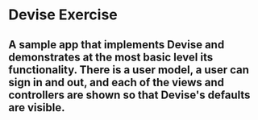 # Devise Exercise

## A sample app that implements Devise and demonstrates at the most basic level its functionality. There is a user model, a user can sign in and out, and each of the views and controllers are shown so that Devise's defaults are visible.